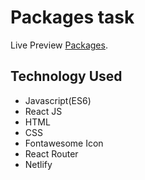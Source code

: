 # Packages task

Live Preview [Packages](https://pricing-packages.netlify.app/).

## Technology Used
* Javascript(ES6)
* React JS
* HTML
* CSS
* Fontawesome Icon
* React Router
* Netlify
